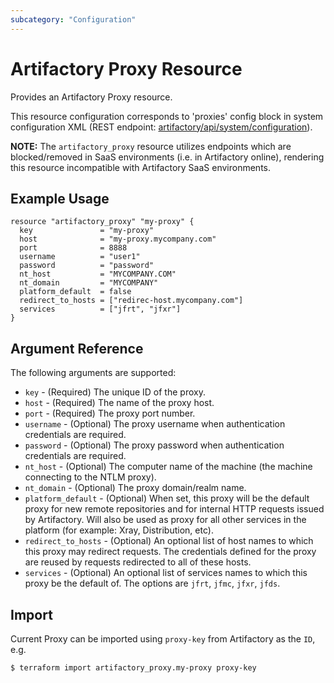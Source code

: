 ```yaml
---
subcategory: "Configuration"
---
```

# Artifactory Proxy Resource

Provides an Artifactory Proxy resource.

This resource configuration corresponds to 'proxies' config block in system configuration XML
(REST endpoint: [artifactory/api/system/configuration](https://www.jfrog.com/confluence/display/JFROG/Artifactory+REST+API#ArtifactoryRESTAPI-GeneralConfiguration)).

**NOTE:** The `artifactory_proxy` resource utilizes endpoints which are blocked/removed in SaaS environments (i.e. in Artifactory online), rendering this resource incompatible with Artifactory SaaS environments.

## Example Usage

```hcl
resource "artifactory_proxy" "my-proxy" {
  key               = "my-proxy"
  host              = "my-proxy.mycompany.com"
  port              = 8888
  username          = "user1"
  password          = "password"
  nt_host           = "MYCOMPANY.COM"
  nt_domain         = "MYCOMPANY"
  platform_default  = false
  redirect_to_hosts = ["redirec-host.mycompany.com"]
  services          = ["jfrt", "jfxr"]
}
```

## Argument Reference

The following arguments are supported:

* `key` - (Required) The unique ID of the proxy.
* `host` - (Required) The name of the proxy host.
* `port` - (Required) The proxy port number.
* `username` - (Optional) The proxy username when authentication credentials are required.
* `password` - (Optional) The proxy password when authentication credentials are required.
* `nt_host` - (Optional) The computer name of the machine (the machine connecting to the NTLM proxy).
* `nt_domain` - (Optional) The proxy domain/realm name.
* `platform_default` - (Optional) When set, this proxy will be the default proxy for new remote repositories and for internal HTTP requests issued by Artifactory. Will also be used as proxy for all other services in the platform (for example: Xray, Distribution, etc).
* `redirect_to_hosts` - (Optional) An optional list of host names to which this proxy may redirect requests. The credentials defined for the proxy are reused by requests redirected to all of these hosts.
* `services` - (Optional) An optional list of services names to which this proxy be the default of. The options are `jfrt`, `jfmc`, `jfxr`, `jfds`.

## Import

Current Proxy can be imported using `proxy-key` from Artifactory as the `ID`, e.g.

```
$ terraform import artifactory_proxy.my-proxy proxy-key
```
